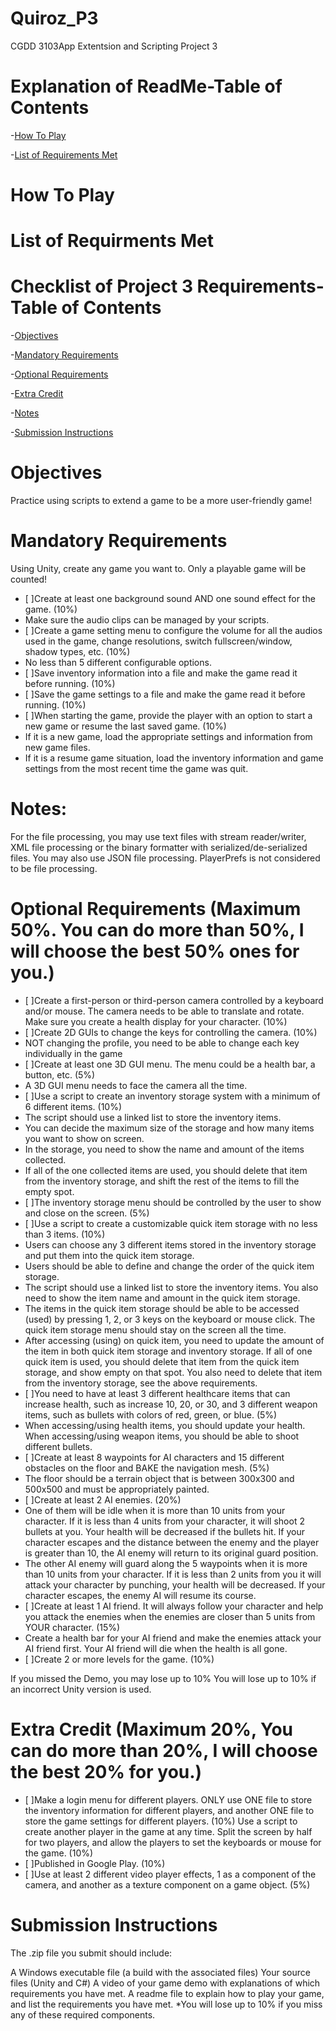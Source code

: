 # Quiroz_P3
CGDD 3103App Extentsion and Scripting Project 3

# Explanation of ReadMe-Table of Contents
-[How To Play](how-to-play)

-[List of Requirements Met](list-of-requirements-met)


# How To Play


# List of Requirments Met

# Checklist of Project 3 Requirements-Table of Contents
-[Objectives](#objectives)

-[Mandatory Requirements](mandatory-requirements)

-[Optional Requirements](optional-requirements)

-[Extra Credit](extra-credit)

-[Notes](notes)

-[Submission Instructions](submission-instructions)
 
 
# Objectives

Practice using scripts to extend a game to be a more user-friendly game!

# Mandatory Requirements

Using Unity, create any game you want to. Only a playable game will be counted!

- [ ]Create at least one background sound AND one sound effect for the game. (10%)
-  Make sure the audio clips can be managed by your scripts. 
- [ ]Create a game setting menu to configure the volume for all the audios used in the game, change resolutions, switch fullscreen/window, shadow types, etc. (10%)
-  No less than 5 different configurable options. 
- [ ]Save inventory information into a file and make the game read it before running. (10%)
- [ ]Save the game settings to a file and make the game read it before running. (10%)
- [ ]When starting the game, provide the player with an option to start a new game or resume the last saved game. (10%)
-  If it is a new game, load the appropriate settings and information from new game files.
- If it is a resume game situation, load the inventory information and game settings from the most recent time the game was quit. 

# Notes:

For the file processing, you may use text files with stream reader/writer, XML file processing or the binary formatter with serialized/de-serialized files. You may also use JSON file processing.  PlayerPrefs is not considered to be file processing. 

# Optional Requirements (Maximum 50%. You can do more than 50%, I will choose the best 50% ones for you.)

- [ ]Create a first-person or third-person camera controlled by a keyboard and/or mouse. The camera needs to be able to translate and rotate. Make sure you create a health display for your character. (10%)
- [ ]Create 2D GUIs to change the keys for controlling the camera. (10%)
- NOT changing the profile, you need to be able to change each key individually in the game 
- [ ]Create at least one 3D GUI menu. The menu could be a health bar, a button, etc. (5%)
- A 3D GUI menu needs to face the camera all the time. 
- [ ]Use a script to create an inventory storage system with a minimum of 6 different items. (10%)
- The script should use a linked list to store the inventory items.
- You can decide the maximum size of the storage and how many items you want to show on screen.
- In the storage, you need to show the name and amount of the items collected.
- If all of the one collected items are used, you should delete that item from the inventory storage, and shift the rest of the items to fill the empty spot. 
- [ ]The inventory storage menu should be controlled by the user to show and close on the screen. (5%)
- [ ]Use a script to create a customizable quick item storage with no less than 3 items. (10%)
- Users can choose any 3 different items stored in the inventory storage and put them into the quick item storage.
- Users should be able to define and change the order of the quick item storage.
- The script should use a linked list to store the inventory items. You also need to show the item name and amount in the quick item storage.
- The items in the quick item storage should be able to be accessed (used) by pressing 1, 2, or 3 keys on the keyboard or mouse click. The quick item storage menu should stay on the screen all the time.
- After accessing (using) on quick item, you need to update the amount of the item in both quick item storage and inventory storage. If all of one quick item is used, you should delete that item from the quick item storage, and show empty on that spot. You also need to delete that item from the inventory storage, see the above requirements. 
- [ ]You need to have at least 3 different healthcare items that can increase health, such as increase 10, 20, or 30, and 3 different weapon items, such as bullets with colors of red, green, or blue. (5%)
- When accessing/using health items, you should update your health. When accessing/using weapon items, you should be able to shoot different bullets. 
- [ ]Create at least 8 waypoints for AI characters and 15 different obstacles on the floor and BAKE the navigation mesh. (5%)
- The floor should be a terrain object that is between 300x300 and 500x500 and must be appropriately painted. 
- [ ]Create at least 2 AI enemies. (20%)
- One of them will be idle when it is more than 10 units from your character. If it is less than 4 units from your character, it will shoot 2 bullets at you. Your health will be decreased if the bullets hit. If your character escapes and the distance between the enemy and the player is greater than 10, the AI enemy will return to its original guard position.
- The other AI enemy will guard along the 5 waypoints when it is more than 10 units from your character. If it is less than 2 units from you it will attack your character by punching, your health will be decreased. If your character escapes, the enemy AI will resume its course.  
- [ ]Create at least 1 AI friend. It will always follow your character and help you attack the enemies when the enemies are closer than 5 units from YOUR character. (15%)
- Create a health bar for your AI friend and make the enemies attack your AI friend first. Your AI friend will die when the health is all gone. 
- [ ]Create 2 or more levels for the game. (10%)

If you missed the Demo, you may lose up to 10%
You will lose up to 10% if an incorrect Unity version is used.


# Extra Credit (Maximum 20%, You can do more than 20%, I will choose the best 20% for you.)

- [ ]Make a login menu for different players. ONLY use ONE file to store the inventory information for different players, and another ONE file to store the game settings for different players. (10%)
Use a script to create another player in the game at any time. Split the screen by half for two players, and allow the players to set the keyboards or mouse for the game. (10%)
- [ ]Published in Google Play. (10%)
- [ ]Use at least 2 different video player effects, 1 as a component of the camera, and another as a texture component on a game object.  (5%)


# Submission Instructions

The .zip file you submit should include:

  A Windows executable file (a build with the associated files)
  Your source files (Unity and C#)
  A video of your game demo with explanations of which requirements you have met.
  A readme file to explain how to play your game, and list the requirements you have met.
  *You will lose up to 10% if you miss any of these required components.
